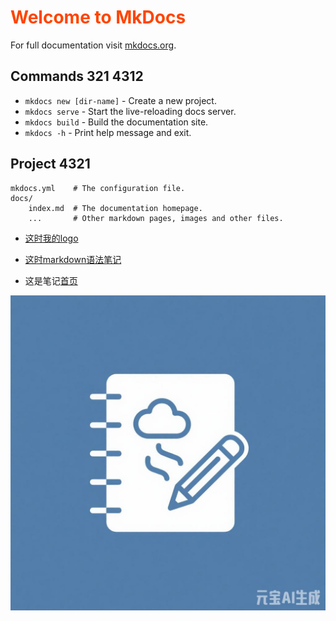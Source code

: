 # <span style="color:orangered;">Welcome to MkDocs</span>

For full documentation visit [mkdocs.org](https://www.mkdocs.org).

## Commands 321 4312

* `mkdocs new [dir-name]` - Create a new project.
* `mkdocs serve` - Start the live-reloading docs server.
* `mkdocs build` - Build the documentation site.
* `mkdocs -h` - Print help message and exit.

## Project  4321

    mkdocs.yml    # The configuration file.
    docs/
        index.md  # The documentation homepage.
        ...       # Other markdown pages, images and other files.

- [这时我的logo](/images/1.png "logo")

- [这时markdown语法笔记](/page2/)

- 这是笔记[首页](/page2/#page2id1)

![我的logo](images/1.png "logo")
  
